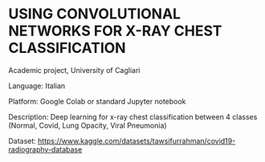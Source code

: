 # USING CONVOLUTIONAL NETWORKS FOR X-RAY CHEST CLASSIFICATION
Academic project, University of Cagliari


Language: Italian


Platform: Google Colab or standard Jupyter notebook


Description: Deep learning for x-ray chest classification between 4 classes (Normal, Covid, Lung Opacity, Viral Pneumonia)


Dataset: https://www.kaggle.com/datasets/tawsifurrahman/covid19-radiography-database
